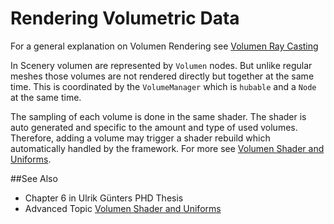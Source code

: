# Rendering Volumetric Data

For a general explanation on Volumen Rendering see [Volumen Ray Casting](https://en.wikipedia.org/wiki/Volume_ray_casting)

In Scenery volumen are represented by `Volumen` nodes. But unlike regular meshes those volumes are not rendered directly but together at the same time. This is coordinated by the `VolumeManager` which is `hubable` and a `Node` at the same time. 

The sampling of each volume is done in the same shader. The shader is auto generated and specific to the amount and type of used volumes. Therefore, adding a volume may trigger a shader rebuild which automatically handled by the framework.
For more see [Volumen Shader and Uniforms](../advanced-topics/volumen-shader-uniforms.md).


##See Also 
- Chapter 6 in Ulrik Günters PHD Thesis
- Advanced Topic [Volumen Shader and Uniforms](../advanced-topics/volumen-shader-uniforms.md)